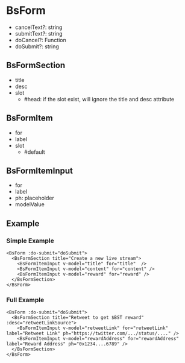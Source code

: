 # BsForm

* cancelText?: string
* submitText?: string
* doCancel?: Function
* doSubmit?: string

## BsFormSection

* title
* desc
* slot
  * #head: if the slot exist, will ignore the title and desc attribute

## BsFormItem

* for
* label
* slot
  * #default

## BsFormItemInput

* for
* label
* ph: placeholder
* modelValue

## Example

### Simple Example

```vue
<BsForm :do-submit="doSubmit">
  <BsFormSection title="Create a new live stream">
    <BsFormItemInput v-model="title" for="title"  />
    <BsFormItemInput v-model="content" for="content" />
    <BsFormItemInput v-model="reward" for="reward" />
  </BsFormSection>
</BsForm>
```

### Full Example

```vue
<BsForm :do-submit="doSubmit">
  <BsFormSection title="Retweet to get $BST reward" :desc="retweetLinkSource">
    <BsFormItemInput v-model="retweetLink" for="retweetLink" label="Retweet Link" ph="https://twitter.com/.../status/...." />
    <BsFormItemInput v-model="rewardAddress" for="rewardAddress" label="Reward Address" ph="0x1234....6789" />
  </BsFormSection>
</BsForm>
```
